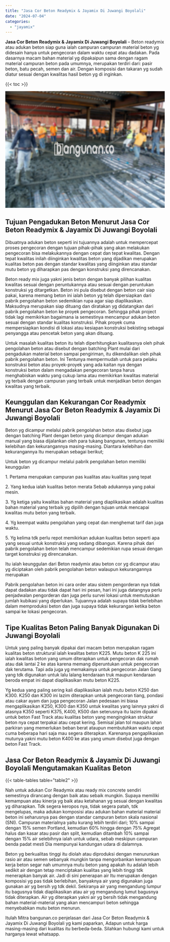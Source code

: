 ```yaml
---
title: "Jasa Cor Beton Readymix & Jayamix Di Juwangi Boyolali"
date: "2024-07-04"
categories: 
  - "jayamix"
---
```


**Jasa Cor Beton Readymix & Jayamix Di Juwangi Boyolali** – Beton readymix atau adukan beton siap guna ialah campuran campuran material beton yg didesain hanya untuk pengecoran dalam waktu cepat atau dadakan. Pada dasarnya macam bahan material yg dipakaipun sama dengan ragam material campuran beton pada umumnya, merupakan terdiri dari: pasir beton, batu pecah, semen dan air. Dengan komposisi dan takaran yg sudah diatur sesuai dengan kwalitas hasil beton yg di inginkan.

{{< toc >}}

![Jasa Cor Beton Readymix & Jayamix Di Juwangi Boyolali](/images/jasa-cor-readymix-54.png)

## Tujuan Pengadukan Beton Menurut Jasa Cor Beton Readymix & Jayamix Di Juwangi Boyolali

Dibuatnya adukan beton seperti ini tujuannya adalah untuk mempercepat proses pengecoran dengan tujuan pihak-pihak yang akan melakukan pengecoran bisa melakukannya dengan cepat dan tepat kwalitas. Dengan tepat kwalitas inilah diinginkan kwalitas beton yang dijadikan merupakan kualitas beton pas dengan standar kwalitas yang diinginkan atau standar mutu beton yg diharapkan pas dengan konstruksi yang direncanakan.

Beton ready mix juga yakni jenis beton dengan banyak pilihan kualitas kwalitas sesuai dengan peruntukannya atau sesuai dengan peruntukan konstruksi yg ditargetkan. Beton ini pula disebut dengan beton cair siap pakai, karena memang beton ini ialah beton yg telah dipersiapkan dari pabrik pengolahan beton sedemikian rupa agar siap diaplikasikan. Maksudnya merupakan siap dituang dan diratakan yg didatangkan dari pabrik pengolahan beton ke proyek pengecoran. Sehingga pihak project tidak lagi memikirkan bagaimana ia semestinya mencampur adukan beton sesuai dengan standar kualitas konstruksi. Pihak proyek cuma mempersiapkan kondisi di lokasi atau kesiapan konstruksi bekisting sebagai penyangga atau pencetak beton yang akan dituang.

Untuk masalah kualitas beton itu telah diperhitungkan kualitasnya oleh pihak pengolahan beton atau disebut dengan batching Plant mulai dari pengadukan material beton sampai pengiriman, itu dikendalikan oleh pihak pabrik pengolahan beton. Ini Tentunya mempermudah untuk para pelaku konstruksi beton atau proyek-proyek yang ada kaitan nya dengan konstruksi beton dalam mengadakan pengecoran tanpa harus menghabiskan waktu yang cukup lama atau memikirkan kwalitas material yg terbaik dengan campuran yang terbaik untuk menjadikan beton dengan kwalitas yang terbaik.

## Keunggulan dan Kekurangan Cor Readymix Menurut Jasa Cor Beton Readymix & Jayamix Di Juwangi Boyolali

Beton yg dicampur melalui pabrik pengolahan beton atau disebut juga dengan batching Plant dengan beton yang dicampur dengan adukan manual yang biasa dijalankan oleh para tukang bangunan, tentunya memiliki kelebihan dan kekurangannya masing-masing. Diantara kelebihan dan kekurangannya Itu merupakan sebagai berikut;

Untuk beton yg dicampur melalui pabrik pengolahan beton memiliki keunggulan

1\. Pertama merupakan campuran pas kualitas atau kualitas yang tepat

2\. Yang kedua ialah kualitas beton merata Sebab adukannya yang pakai mesin.

3\. Yg ketiga yaitu kwalitas bahan material yang diaplikasikan adalah kualitas bahan material yang terbaik yg dipilih dengan tujuan untuk mencapai kwalitas mutu beton yang terbaik.

4\. Yg keempat waktu pengolahan yang cepat dan menghemat tarif dan juga waktu.

5\. Yg kelima tdk perlu repot memikirkan adukan kualitas beton seperti apa yang sesuai untuk konstruksi yang sedang dibangun. Karena pihak dari pabrik pengolahan beton telah mencampur sedemikian rupa sesuai dengan target konstruksi yg direncanakan.

Itu ialah keunggulan dari Beton readymix atau beton cor yg dicampur atau yg diciptakan oleh pabrik pengolahan beton walaupun kekurangannya merupakan

Pabrik pengolahan beton ini cara order atau sistem pengorderan nya tidak dapat dadakan atau tidak dapat hari ini pesan, hari ini juga datangnya perlu penjadwalan pengorderan dan juga perlu survei lokasi untuk memutuskan jumlah kubikasi yang diperlukan. Tujuannya adalah supaya tidak berlebihan dalam memproduksi beton dan juga supaya tidak kekurangan ketika beton sampai ke lokasi pengecoran.

## Tipe Kualitas Beton Paling Banyak Digunakan Di Juwangi Boyolali

Untuk yang paling banyak dipakai dari macam beton merupakan ragam kualitas beton struktural ialah kwalitas beton K225. Mutu beton K 225 ini ialah kwalitas beton yang umum diterapkan untuk pengecoran dak rumah atau dak lantai 2 ke atas karena memang diperuntukan untuk pengecoran dak terutama. Tapi ada juga yg memakainya untuk pengecoran Jalan Gang yang tdk digunakan untuk lalu lalang kendaraan truk maupun kendaraan beroda empat ini dapat diaplikasikan mutu beton K225.

Yg kedua yang paling sering kali diaplikasikan ialah mutu beton K250 dan K300. K250 dan K300 ini lazim diterapkan untuk pengecoran tiang, pondasi atau cakar ayam dan juga pengecoran Jalan pedesaan ini biasa mengaplikasikan K250, K300 dan K350 untuk kwalitas yang lainnya yakni di atasnya K350 seperti K375, K400, K500 dan seterusnya itu lazim dipakai untuk beton Fast Track atau kualitas beton yang menginginkan struktur beton nya cepat terpakai atau cepat kering. Semisal jalan tol maupun lahan parkiran yang memerlukan beban berat ataupun membutuhkan waktu cepat cuma beberapa hari saja mau segera diterapkan. Karenanya pengaplikasian mutunya yakni mutu beton K400 ke atas yang umum disebut juga dengan beton Fast Track.

## Jasa Cor Beton Readymix & Jayamix Di Juwangi Boyolali Mengutamakan Kualitas Beton

{{< table-tables table="table2" >}}

Nah untuk adukan Cor Readymix atau ready mix concrete sendiri semestinya dirancang dengan baik atau sebaik mungkin. Supaya memiliki kemampuan atau kinerja yg baik atau ketahanan yg sesuai dengan kwalitas yg diharapkan. Tdk segera keropos nya, tidak segera patah, tdk mengelupas, maka adukan komposisi atau adukan bahan material material beton ini seharusnya pas dengan standar campuran beton skala nasional (SNI). Campuran materialnya yaitu kurang lebih terdiri dari; 10% sampai dengan 15% semen Portland, kemudian 60% hingga dengan 75% Agregat halus dan kasar atau pasir dan split, kemudian ditambah 10% sampai dengan 15% air selebihnya ialah untuk udara, sebab meskipun campuran benda padat mesti Dia mempunyai kandungan udara di dalamnya.

Beton yg berkualitas tinggi itu diolah atau diproduksi dengan menurunkan rasio air atau semen sebanyak mungkin tanpa mengorbankan kemampuan kerja beton segar nah umumnya mutu beton yang apakah itu adalah lebih sedikit air dengan tetap menciptakan kualitas yang lebih tinggi tdk menerapkan banyak air. Jadi di sini penerapan air Itu merupakan dengan komposisi yg pas tidak berlebihan, banyaknya air yang digunakan juga gunakan air yg bersih yg tdk dekil. Sekiranya air yang mengandung lumpur itu bagusnya tidak diaplikasikan atau air yg mengandung lumut bagusnya tidak diterapkan. Air yg diterapkan yakni air yg bersih tidak mengandung bahan material-material yang akan mencampuri beton sehingga menyebabkan mutu beton menurun.

Itulah Mitra bangunan.co penjelasan dari Jasa Cor Beton Readymix & Jayamix Di Juwangi Boyolali yg kami paparkan, Adapun untuk harga masing-masing dari kualitas itu berbeda-beda. Silahkan hubungi kami untuk harganya lewat whatsapp.
